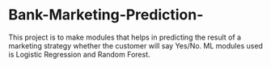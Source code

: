 # Bank-Marketing-Prediction-
This project is to make modules that helps in predicting the result of a marketing strategy whether the customer will say Yes/No.
ML modules used is Logistic Regression and Random Forest.

